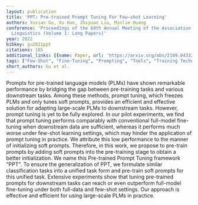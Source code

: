 ```yaml
---
layout: publication
title: 'PPT: Pre-trained Prompt Tuning For Few-shot Learning'
authors: Yuxian Gu, Xu Han, Zhiyuan Liu, Minlie Huang
conference: 'Proceedings of the 60th Annual Meeting of the Association for Computational
  Linguistics (Volume 1: Long Papers)'
year: 2022
bibkey: gu2021ppt
citations: 185
additional_links: [{name: Paper, url: 'https://arxiv.org/abs/2109.04332'}]
tags: ["Few-Shot", "Fine-Tuning", "Prompting", "Tools", "Training Techniques"]
short_authors: Gu et al.
---
```

Prompts for pre-trained language models (PLMs) have shown remarkable
performance by bridging the gap between pre-training tasks and various
downstream tasks. Among these methods, prompt tuning, which freezes PLMs and
only tunes soft prompts, provides an efficient and effective solution for
adapting large-scale PLMs to downstream tasks. However, prompt tuning is yet to
be fully explored. In our pilot experiments, we find that prompt tuning
performs comparably with conventional full-model fine-tuning when downstream
data are sufficient, whereas it performs much worse under few-shot learning
settings, which may hinder the application of prompt tuning in practice. We
attribute this low performance to the manner of initializing soft prompts.
Therefore, in this work, we propose to pre-train prompts by adding soft prompts
into the pre-training stage to obtain a better initialization. We name this
Pre-trained Prompt Tuning framework "PPT". To ensure the generalization of PPT,
we formulate similar classification tasks into a unified task form and
pre-train soft prompts for this unified task. Extensive experiments show that
tuning pre-trained prompts for downstream tasks can reach or even outperform
full-model fine-tuning under both full-data and few-shot settings. Our approach
is effective and efficient for using large-scale PLMs in practice.